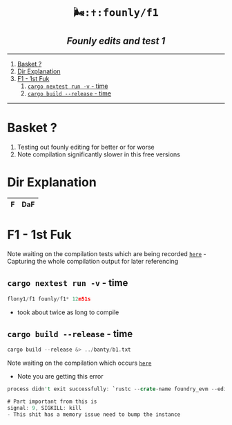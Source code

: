 <h1 align="center"><code> 🌬️:✝️:founly/f1 </code></h1>
<h2 align="center"><i> Founly edits and test 1</i></h2>

----
1. [Basket ?](#basket-)
2. [Dir Explanation](#dir-explanation)
3. [F1 - 1st Fuk](#f1---1st-fuk)
   1. [`cargo nextest run -v` - time](#cargo-nextest-run--v---time)
   2. [`cargo build --release` - time](#cargo-build---release---time)

----

# Basket ? 

1. Testing out founly editing for better or for worse 
2. Note compilation significantly slower in this free versions

# Dir Explanation 

F | DaF
|:--:|:--:|

# F1 - 1st Fuk 

Note waiting on the compilation tests which are being recorded [`here`](./banty/n1.txt) - Capturing the whole compilation output for later referencing

## `cargo nextest run -v` - time 

```js
flony1/f1 founly/f1*​ 12m51s 
```
- took about twice as long to compile 

## `cargo build --release` - time 

```rs
cargo build --release &> ../banty/b1.txt 
```

Note waiting on the compilation which occurs [`here`](./banty/b1.txt)
- Note you are getting this error 

```rs 
process didn't exit successfully: `rustc --crate-name foundry_evm --edition=2021 evm/src/lib.rs --error-format=json --json=diagnostic-rendered-ansi,artifacts,future-incompat --crate-type lib --emit=dep-info,metadata,link -C opt-level=s -C panic=abort -C linker-plugin-lto -C codegen-units=1 -C debuginfo=0 -C metadata=3ee26b3925534395 -C extra-filename=-3ee26b3925534395 --out-dir /workspaces/flony1/f1/target/release/deps -C strip=symbols -L dependency=/workspaces/flony1/f1/target/release/deps --extern auto_impl=/workspaces/flony1/f1/target/release/deps/libauto_impl-ee8789e45f41d01e.so --extern bytes=/workspaces/flony1/f1/target/release/deps/libbytes-9d19b62ca5edbbbd.rmeta --extern ethers=/workspaces/flony1/f1/target/release/deps/libethers-38b6e44d37becacf.rmeta --extern eyre=/workspaces/flony1/f1/target/release/deps/libeyre-165af892341f9fac.rmeta --extern foundry_common=/workspaces/flony1/f1/target/release/deps/libfoundry_common-1ac37b731d260add.rmeta --extern foundry_config=/workspaces/flony1/f1/target/release/deps/libfoundry_config-31f4582d87422308.rmeta --extern foundry_macros=/workspaces/flony1/f1/target/release/deps/libfoundry_macros-e39f64580b8b6d52.rmeta --extern futures=/workspaces/flony1/f1/target/release/deps/libfutures-1ae50cde159cda02.rmeta --extern hashbrown=/workspaces/flony1/f1/target/release/deps/libhashbrown-9a09214b8d7a37c8.rmeta --extern hex=/workspaces/flony1/f1/target/release/deps/libhex-b3636f499f629989.rmeta --extern itertools=/workspaces/flony1/f1/target/release/deps/libitertools-71ad8a32c3232199.rmeta --extern jsonpath_lib=/workspaces/flony1/f1/target/release/deps/libjsonpath_lib-40ae717dafb92f93.rlib --extern once_cell=/workspaces/flony1/f1/target/release/deps/libonce_cell-a61683508615d138.rmeta --extern ordered_float=/workspaces/flony1/f1/target/release/deps/libordered_float-e99b7303a8f0ee39.rmeta --extern parking_lot=/workspaces/flony1/f1/target/release/deps/libparking_lot-e2250ee5d638d38b.rmeta --extern proptest=/workspaces/flony1/f1/target/release/deps/libproptest-1fbbab70deac8942.rmeta --extern revm=/workspaces/flony1/f1/target/release/deps/librevm-f703805a63845e96.rmeta --extern semver=/workspaces/flony1/f1/target/release/deps/libsemver-35306dbe8f075bcd.rmeta --extern serde=/workspaces/flony1/f1/target/release/deps/libserde-433c07677b486297.rmeta --extern serde_json=/workspaces/flony1/f1/target/release/deps/libserde_json-e461003c0b18d075.rmeta --extern thiserror=/workspaces/flony1/f1/target/release/deps/libthiserror-b10a84c0c01dae67.rmeta --extern tokio=/workspaces/flony1/f1/target/release/deps/libtokio-32c642b81aff788f.rmeta --extern tracing=/workspaces/flony1/f1/target/release/deps/libtracing-86b4084f2e53ea82.rmeta --extern url=/workspaces/flony1/f1/target/release/deps/liburl-c29ba939eba6250f.rmeta --extern yansi=/workspaces/flony1/f1/target/release/deps/libyansi-7cfa1b16a877f83e.rmeta -L native=/workspaces/flony1/f1/target/release/build/ring-3f3f3411d111fd21/out -L native=/workspaces/flony1/f1/target/release/build/hidapi-rusb-17bdc046f1b7ba88/out -L native=/workspaces/flony1/f1/target/release/build/libusb1-sys-32d6d7100ae780da/out -L native=/workspaces/flony1/f1/target/release/build/secp256k1-sys-83b7e70b6ca3be87/out` (signal: 9, SIGKILL: kill)

# Part important from this is 
signal: 9, SIGKILL: kill 
- This shit has a memory issue need to bump the instance


```